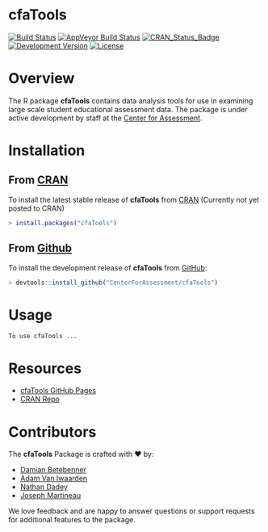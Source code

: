 cfaTools
===========

[![Build Status](https://travis-ci.org/CenterForAssessment/cfaTools.svg?branch=master)](https://travis-ci.org/CenterForAssessment/cfaTools)
[![AppVeyor Build Status](https://ci.appveyor.com/api/projects/status/github/centerforassessment/cfaTools?branch=master&svg=true)](https://ci.appveyor.com/project/centerforassessment/cfaTools)
[![CRAN_Status_Badge](http://www.r-pkg.org/badges/version/cfaTools)](http://cran.r-project.org/package=cfaTools)
[![Development Version](https://img.shields.io/badge/devel-0.0--0.6-brightgreen.svg)](https://github.com/CenterForAssessment/cfaTools)
[![License](http://img.shields.io/badge/license-GPL%203-brightgreen.svg?style=flat)](https://github.com/CenterForAssessment/cfaTools/blob/master/LICENSE.md)


# Overview

The R package **cfaTools** contains data analysis tools for use in examining large scale student educational assessment data. The package is under active development by staff at the [Center for Assessment](https://www.nciea.org).

# Installation

## From [CRAN](https://CRAN.R-project.org/package=cfaTools)

To install the latest stable release of **cfaTools** from [CRAN](https://CRAN.R-project.org/package=cfaTools) (Currently not yet posted to CRAN)

```R
> install.packages("cfaTools")
```

## From [Github](https://github.com/CenterForAssessment/cfaTools/)

To install the development release of **cfaTools** from [GitHub](https://github.com/CenterForAssessment/cfaTools/):

```R
> devtools::install_github("CenterForAssessment/cfaTools")
```


# Usage

```
To use cfaTools ...
```

# Resources

* [cfaTools GitHub Pages](https://CenterForAssessment.github.io/cfaTools)
* [CRAN Repo](https://CRAN.R-project.org/package=cfaTools)


# Contributors

The **cfaTools** Package is crafted with :heart: by:

* [Damian Betebenner](https://github.com/dbetebenner)
* [Adam Van Iwaarden](https://github.com/adamvi)
* [Nathan Dadey](https://github.com/ndadey)
* [Joseph Martineau](https://github.com/JosephMartineau)

We love feedback and are happy to answer questions or support requests for additional features to the package.

